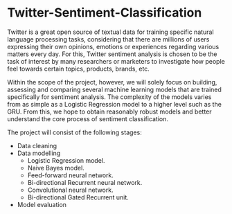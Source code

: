 # Twitter-Sentiment-Classification

Twitter is a great open source of textual data for training specific natural language processing tasks, considering that there are millions of users expressing their own opinions, emotions or experiences regarding various matters every day. For this, Twitter sentiment analysis is chosen to be the task of interest by many researchers or marketers to investigate how people feel towards certain topics, products, brands, etc.

Within the scope of the project, however, we will solely focus on building, assessing and comparing several machine learning models that are trained specifically for sentiment analysis. The complexity of the models varies from as simple as a Logistic Regression model to a higher level such as the GRU. From this, we hope to obtain reasonably robust models and better understand the core process of sentiment classification. 

The project will consist of the following stages:

- Data cleaning
- Data modelling
  - Logistic Regression model. 
  - Naive Bayes model.
  - Feed-forward neural network.
  - Bi-directional Recurrent neural network. 
  - Convolutional neural network.
  - Bi-directional Gated Recurrent unit.
- Model evaluation
